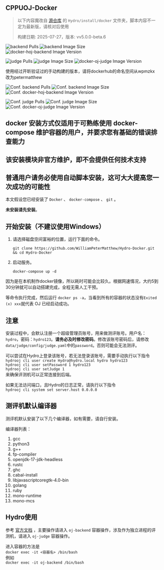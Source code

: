 ## CPPUOJ-Docker

> 以下内容魔改自 [源仓库](https://github.com/hydro-dev/Hydro) 的 `Hydro/install/docker` 文件夹，脚本内容不一定为最新版，请核对后使用
> 
> 构建日期: 2025-07-27，版本: vv5.0.0-beta.6

![backend Pulls](https://img.shields.io/docker/pulls/wpmzkx/docker-hoj-backend?label=backend%20pulls)
![backend Image Size](https://img.shields.io/docker/image-size/wpmzkx/docker-hoj-backend?sort=date&label=backend%20size)
![docker-hoj-backend Image Version](https://img.shields.io/docker/v/wpmzkx/docker-hoj-backend?sort=date&label=docker-hoj-backend)

![judge Pulls](https://img.shields.io/docker/pulls/wpmzkx/docker-oj-judge?label=judge%20pulls)
![judge Image Size](https://img.shields.io/docker/image-size/wpmzkx/docker-oj-judge?sort=date&label=judge%20size)
![docker-oj-judge Image Version](https://img.shields.io/docker/v/wpmzkx/docker-oj-judge?sort=date&label=docker-oj-judge)

使用经过开昕验证过的手动构建的版本，请将dockerhub的命名空间从wpmzkx改为petermatthew

![Conf. backend Pulls](https://img.shields.io/docker/pulls/petermatthew/docker-hoj-backend?label=Conf.%20backend%20pulls)
![Conf. backend Image Size](https://img.shields.io/docker/image-size/petermatthew/docker-hoj-backend?label=Conf.%20backend%20size)
![Conf. docker-hoj-backend Image Version](https://img.shields.io/docker/v/petermatthew/docker-hoj-backend?label=Conf.%20docker-hoj-backend)

![Conf. judge Pulls](https://img.shields.io/docker/pulls/petermatthew/docker-oj-judge?label=Conf.%20judge%20pulls)
![Conf. judge Image Size](https://img.shields.io/docker/image-size/petermatthew/docker-oj-judge?label=Conf.%20judge%20size)
![Conf. docker-oj-judge Image Version](https://img.shields.io/docker/v/petermatthew/docker-oj-judge?label=Conf.%20docker-oj-judge)

## docker 安装方式仅适用于可熟练使用 docker-compose 维护容器的用户，并要求您有基础的错误排查能力

## 该安装模块非官方维护，即不会提供任何技术支持

## 普通用户请务必使用自动脚本安装，这可大大提高您一次成功的可能性

本文假设您已经安装了 `Docker` 、 `docker-compose` 、 `git` 。

**未安装请先安装**。

## 开始安装（不建议使用Windows）

1. 请选择磁盘空间富裕的位置，运行下面的命令。

   `git clone https://github.com/WilliamPeterMatthew/Hydro-Docker.git && cd Hydro-Docker`

2. 启动服务。

   `docker-compose up -d`

因为是在本机制作docker镜像，所以耗时可能会比较久。根据网速情况，大约5到30分钟就可以自动搭建完成，全程无需人工干预。

等命令执行完成，然后运行 `docker ps -a`，当看到所有的容器的状态没有`Exited (x) xxx`就代表 OJ 已经启动成功。

## 注意

安装过程中，会默认注册一个超级管理员账号，用来做测评账号。用户名：`hydro`，密码：`hydro123`。**请务必及时修改密码**。修改该账号密码后，请修改`data/judge/config/judge.yaml`中的`password`。否则可能会无法测评。

可以尝试在Hydro上登录该账号，若无法登录该账号，需要手动执行以下指令  
   `hydrooj cli user create Hydro@hydro.local hydro hydro123`  
   `hydrooj cli user setPassword 1 hydro123`  
   `hydrooj cli user setJudge 1`  
来确保评测机可以正常连接到后端。

如果无法访问端口，且Hydro的日志正常，请执行以下指令  
   `hydrooj cli system set server.host 0.0.0.0`  

## 测评机默认编译器

测评机默认安装了以下几个编译器，如有需要，请自行安装。

编译器列表：

1. gcc
2. python3
3. g++
4. fp-compiler
5. openjdk-17-jdk-headless
6. rustc
7. ghc
8. cabal-install
9. libjavascriptcoregtk-4.0-bin
10. golang
11. ruby
12. mono-runtime
13. mono-mcs

## Hydro使用

参考 [官方文档](https://hydro.js.org/) ，主要操作请进入 `oj-backend` 容器操作，涉及作为独立进程的评测机，请进入 `oj-judge` 容器操作。

进入容器的方法是  
   `docker exec -it <容器名> /bin/bash`  
例如  
   `docker exec -it oj-backend /bin/bash`  
